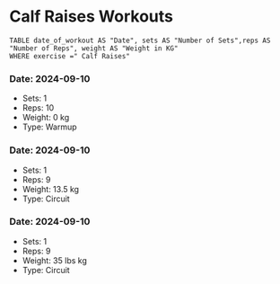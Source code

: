 # Calf Raises Workouts

```dataview 
TABLE date_of_workout AS "Date", sets AS "Number of Sets",reps AS "Number of Reps", weight AS "Weight in KG" 
WHERE exercise =" Calf Raises"
```
### Date: 2024-09-10
- Sets: 1
- Reps: 10
- Weight: 0 kg
- Type: Warmup

### Date: 2024-09-10
- Sets: 1
- Reps: 9
- Weight: 13.5 kg
- Type: Circuit

### Date: 2024-09-10
- Sets: 1
- Reps: 9
- Weight: 35 lbs kg
- Type: Circuit

